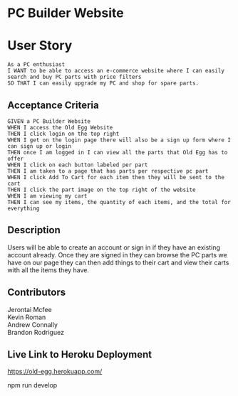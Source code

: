 # PC Builder Website

# User Story
```
As a PC enthusiast
I WANT to be able to access an e-commerce website where I can easily search and buy PC parts with price filters
SO THAT I can easily upgrade my PC and shop for spare parts.
```

## Acceptance Criteria
```
GIVEN a PC Builder Website
WHEN I access the Old Egg Website
THEN I click login on the top right
WHEN I get on the login page there will also be a sign up form where I can sign up or login
THEN once I am logged in I can view all the parts that Old Egg has to offer
WHEN I click on each button labeled per part
THEN I am taken to a page that has parts per respective pc part
WHEN I click Add To Cart for each item then they will be sent to the cart
THEN I click the part image on the top right of the website
WHEN I am viewing my cart
THEN I can see my items, the quantity of each items, and the total for everything
```

## Description
Users will be able to create an account or sign in if they have an existing account already. Once they are signed in they can browse the PC parts we have on our page they can then add things to their cart and view their carts with all the items they have.

## Contributors
Jerontai Mcfee<br>
Kevin Roman<br>
Andrew Connally<br>
Brandon Rodriguez<br>

## Live Link to Heroku Deployment
https://old-egg.herokuapp.com/


npm run develop
